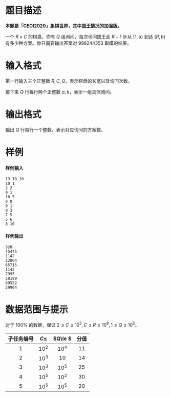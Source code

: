 
# 题目描述

**本题是[「CEOI2020」象棋世界](https://loj.ac/problem/3353)，其中国王情况的加强版。**

一个 $R\times C$ 的棋盘，你有 $Q$ 组询问，每次询问国王走 $R-1$ 步从 $(1,a)$ 到达 $(R,b)$ 有多少种方案。你只需要输出答案对 $998244353$ 取模的结果。

# 输入格式

第一行输入三个正整数 $R, C, Q$，表示棋盘的长宽以及询问次数。

接下来 $Q$ 行每行两个正整数 $a,b$，表示一组具体询问。

# 输出格式

输出 $Q$ 行每行一个整数，表示对应询问的方案数。

# 样例

#### 样例输入

```plain
13 10 10
10 1
2 2
9 1
10 5
8 8
9 1
9 3
7 5
5 6
8 10
```

#### 样例输出

```plain
328
45475
1142
12804
65715
1142
7995
58199
69552
29964
```

# 数据范围与提示

对于 $100\%$ 的数据，保证 $2\le C\le 10^5, C\le R\le 10^9, 1\le Q\le 10^5$。

| 子任务编号 | $C\le$ | $Q\le $ | 分值 |
| :--------: | :----: | :-----: | :--: |
|    $1$     | $10^2$ | $10^4$  | $11$ |
|    $2$     | $10^3$ | $10$  | $14$ |
|    $3$     | $10^3$ | $10^5$  | $25$ |
|    $4$     | $10^5$ | $10^2$  | $30$ |
|    $5$     | $10^5$ | $10^5$  | $20$ |



